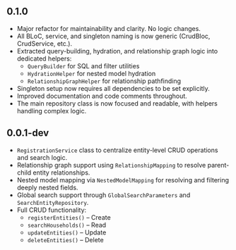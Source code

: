 ## 0.1.0

- Major refactor for maintainability and clarity. No logic changes.
- All BLoC, service, and singleton naming is now generic (CrudBloc, CrudService, etc.).
- Extracted query-building, hydration, and relationship graph logic into dedicated helpers:
    - `QueryBuilder` for SQL and filter utilities
    - `HydrationHelper` for nested model hydration
    - `RelationshipGraphHelper` for relationship pathfinding
- Singleton setup now requires all dependencies to be set explicitly.
- Improved documentation and code comments throughout.
- The main repository class is now focused and readable, with helpers handling complex logic.

## 0.0.1-dev

- `RegistrationService` class to centralize entity-level CRUD operations and search logic.
- Relationship graph support using `RelationshipMapping` to resolve parent-child entity relationships.
- Nested model mapping via `NestedModelMapping` for resolving and filtering deeply nested fields.
- Global search support through `GlobalSearchParameters` and `SearchEntityRepository`.
- Full CRUD functionality:
    - `registerEntities()` – Create
    - `searchHouseholds()` – Read
    - `updateEntities()` – Update
    - `deleteEntities()` – Delete

